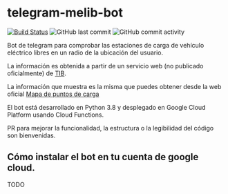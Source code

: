 # telegram-melib-bot
[![Build Status](https://img.shields.io/travis/hokus15/melib-telegram-bot?logo=travis)](https://travis-ci.com/github/hokus15/melib-telegram-bot) ![GitHub last commit](https://img.shields.io/github/last-commit/hokus15/melib-telegram-bot?logo=github) ![GitHub commit activity](https://img.shields.io/github/commit-activity/m/hokus15/melib-telegram-bot?logo=github)

Bot de telegram para comprobar las estaciones de carga de vehículo eléctrico libres en un radio de la ubicación del usuario.

La información es obtenida a partir de un servicio web (no publicado oficialmente) de [TIB](https://www.tib.org).

La información que muestra es la misma que puedes obtener desde la web oficial [Mapa de puntos de carga](https://www.tib.org/ximelib/public/map.xhtml)

El bot está desarrollado en Python 3.8 y desplegado en Google Cloud Platform usando Cloud Functions.

PR para mejorar la funcionalidad, la estructura o la legibilidad del código son bienvenidas.

## Cómo instalar el bot en tu cuenta de google cloud.
TODO
